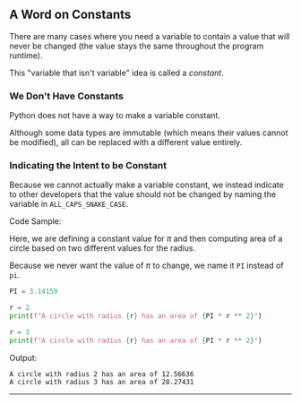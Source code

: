 ## A Word on Constants

There are many cases where you need a variable to contain a value that will
never be changed (the value stays the same throughout the program runtime).

This "variable that isn't variable" idea is called a *constant*.

### We Don't Have Constants

Python does not have a way to make a variable constant.

Although some data types are immutable (which means their values cannot be
modified), all can be replaced with a different value entirely.

### Indicating the Intent to be Constant

Because we cannot actually make a variable constant, we instead indicate to
other developers that the value should not be changed by naming the variable
in `ALL_CAPS_SNAKE_CASE`.

Code Sample:

Here, we are defining a constant value for *π* and then computing area of a 
circle based on two different values for the radius.

Because we never want the value of *π* to change, we name it `PI` instead of 
`pi`.

```python
PI = 3.14159

r = 2
print(f"A circle with radius {r} has an area of {PI * r ** 2}")

r = 3
print(f"A circle with radius {r} has an area of {PI * r ** 2}")
```

Output:

```
A circle with radius 2 has an area of 12.56636
A circle with radius 3 has an area of 28.27431
```

---

